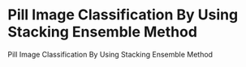 # Pill Image Classification By Using Stacking Ensemble Method
Pill Image Classification By Using Stacking Ensemble Method

